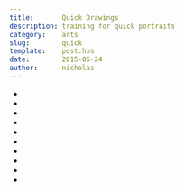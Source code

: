```yaml
---
title:       Quick Drawings
description: training for quick portraits
category:    arts
slug:        quick
template:    post.hbs
date:        2015-06-24
author:      nicholas
---
```

<ul class="gallery quick">
  <li></li>
  <li></li>
  <li></li>
  <li></li>
  <li></li>
  <li></li>
  <li></li>
  <li></li>
  <li></li>
  <li></li>
</ul>

